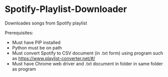 # Spotify-Playlist-Downloader
Downloades songs from Spotify playlist

Prerequisites: 
- Must have PIP installed
- Python must be on path
- Must convert Spotify to CSV document (in .txt form) using program such as https://www.playlist-converter.net/#/
- Must have Chrome web driver and .txt document in folder in same folder as program
